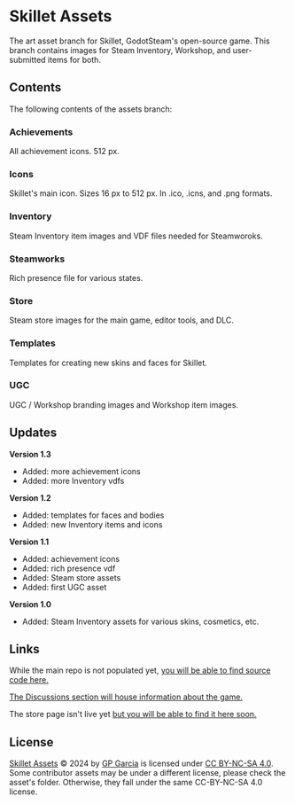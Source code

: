 # Skillet Assets
The art asset branch for Skillet, GodotSteam's open-source game. This branch contains images for Steam Inventory, Workshop, and user-submitted items for both.

## Contents

The following contents of the assets branch:

### Achievements

All achievement icons. 512 px.

### Icons

Skillet's main icon. Sizes 16 px to 512 px. In .ico, .icns, and .png formats.

### Inventory

Steam Inventory item images and VDF files needed for Steamworoks.

### Steamworks

Rich presence file for various states.

### Store

Steam store images for the main game, editor tools, and DLC.

### Templates

Templates for creating new skins and faces for Skillet.

### UGC

UGC / Workshop branding images and Workshop item images.

## Updates

**Version 1.3**
- Added: more achievement icons
- Added: more Inventory vdfs

**Version 1.2**
- Added: templates for faces and bodies
- Added: new Inventory items and icons

**Version 1.1**
- Added: achievement icons
- Added: rich presence vdf
- Added: Steam store assets
- Added: first UGC asset

**Version 1.0**
- Added: Steam Inventory assets for various skins, cosmetics, etc.

## Links
While the main repo is not populated yet, [you will be able to find source code here.](https://github.com/GodotSteam/Skillet)

[The Discussions section will house information about the game.](https://github.com/GodotSteam/Skillet/discussions)

The store page isn't live yet [but you will be able to find it here soon.](https://store.steampowered.com/app/3013040/Skillet/)

## License
[Skillet Assets](https://github.com/GodotSteam/Skillet-Assets) © 2024 by [GP Garcia](https://grampsgarcia.com/) is licensed under [CC BY-NC-SA 4.0](https://creativecommons.org/licenses/by-nc-sa/4.0/?ref=chooser-v1).  Some contributor assets may be under a different license, please check the asset's folder.  Otherwise, they fall under the same CC-BY-NC-SA 4.0 license.